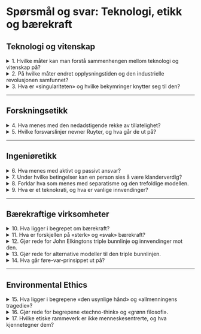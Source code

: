 # Spørsmål og svar: Teknologi, etikk og bærekraft

## Teknologi og vitenskap

<details>
<summary>1. Hvilke måter kan man forstå sammenhengen mellom teknologi og vitenskap på?</summary>
Teknologi og vitenskap kan forstås som komplementære felt. Vitenskap er ofte teoribasert og søker å forklare naturen, mens teknologi bruker praktisk kunnskap for å løse problemer. Fremskritt innen ett felt kan skje uavhengig av det andre: for eksempel hadde Kina avansert teknologi uten tilsvarende vitenskapelige teorier, mens antikkens Hellas gjorde teoretiske framskritt uten å implementere dem teknologisk.
</details>

<details>
<summary>2. På hvilke måter endret opplysningstiden og den industrielle revolusjonen samfunnet?</summary>
Opplysningstiden fremmet rasjonalitet, vitenskapelig metode og individets rettigheter. Dette skapte grunnlaget for industrielle framskritt. Den industrielle revolusjonen endret produksjonssystemer, urbanisering og økonomi, men introduserte også sosiale utfordringer som arbeidsforhold og miljøproblemer.
</details>

<details>
<summary>3. Hva er «singulariteten» og hvilke bekymringer knytter seg til den?</summary>
Singulariteten refererer til et punkt der kunstig intelligens blir smartere enn mennesker og kan utvikle seg uten menneskelig innblanding. Bekymringer inkluderer tap av kontroll, etiske utfordringer og potensielle trusler mot menneskelig eksistens.
</details>

---

## Forskningsetikk

<details>
<summary>4. Hva menes med den nedadstigende rekke av tillatelighet?</summary>
Dette prinsippet prioriterer bruk av friske, voksne forsøkspersoner før mer sårbare grupper (som barn eller syke) i forskning. Det er sentralt for å beskytte sårbare grupper mot uetisk utnyttelse.
</details>

<details>
<summary>5. Hvilke forsvarslinjer nevner Ruyter, og hva går de ut på?</summary>
Ruyter nevner flere forsvarslinjer:
- **Ansvar:** Forskarar må balansere juridisk og moralsk ansvar.
- **Informert samtykke:** Deltakarar må forstå risiko og frivillig samtykke.
- **Forhåndskontroll:** Uavhengige komitear vurderer prosjekt før oppstart.
- **Føre-var-prinsippet:** Handlingar med potensielle skadevirkningar må unngås uten tydelig dokumentasjon på at skaden ikkje vil oppstå.
</details>

---

## Ingeniøretikk

<details>
<summary>6. Hva menes med aktivt og passivt ansvar?</summary>
- **Aktivt ansvar:** Forpliktelse før ein handling, som å forhindre skade.
- **Passivt ansvar:** Rekneskap etter ein handling, som å bli heldt ansvarleg for resultat.
</details>

<details>
<summary>7. Under hvilke betingelser kan en person sies å være klanderverdig?</summary>
Van de Poel & Royakkers lister fire kriterier:
1. **Normbrudd** – Personen har brutt ei norm.
2. **Kausal bidrag** – Handlinga bidro til konsekvensane.
3. **Føreseielegheit** – Konsekvensane kunne forutsjås.
4. **Fridom til å handle** – Personen handla utan ytre tvang.
</details>

<details>
<summary>8. Forklar hva som menes med separatisme og den trefoldige modellen.</summary>
- **Separatisme:** Skiller tekniske og moralske avgjerder mellom ingeniørar og leiarar.
- **Trefoldig modell:** Kombinerer ansvar mellom tre partar: ingeniørar, leiarar og samfunnet.
</details>

<details>
<summary>9. Hva er et teknokrati, og hva er vanlige innvendinger?</summary>
Eit teknokrati er eit styresett der ekspertar styrer basert på teknologisk kunnskap. Innvendingar inkluderer mangel på demokratisk legitimitet og risiko for at sosiale og moralske verdiar blir oversett.
</details>

---

## Bærekraftige virksomheter

<details>
<summary>10. Hva ligger i begrepet om bærekraft?</summary>
Bærekraft handlar om å tilfredsstille dagens behov utan å øydelegge moglegheita for framtidige generasjonar til å dekke sine behov.
</details>

<details>
<summary>11. Hva er forskjellen på «sterk» og «svak» bærekraft?</summary>
- **Svak bærekraft:** Miljøkapital kan erstattast med sosial eller økonomisk kapital.
- **Sterk bærekraft:** Økologiske funksjonar er uerstattelege og må bevarast uansett økonomiske fordelar.
</details>

<details>
<summary>12. Gjør rede for John Elkingtons triple bunnlinje og innvendinger mot den.</summary>
Den triple bunnlinjen balanserer økonomiske, miljømessige og sosiale hensyn. Kritikk inkluderer at dei tre dimensjonane ikkje alltid er like viktige, og at økonomiske interesser ofte prioriterast.
</details>

<details>
<summary>13. Gjør rede for alternative modeller til den triple bunnlinjen.</summary>
Alternative modeller inkluderer økologisk økonomi, som prioriterer biosfæren som grunnlaget for all økonomisk og sosial aktivitet, og systemorienterte tilnærmingar som ser på avhengigheiten mellom miljø, samfunn og økonomi.
</details>

<details>
<summary>14. Hva går føre-var-prinsippet ut på?</summary>
Prinsippet krev at dersom ein handling kan føre til alvorleg miljøskade, må initiativtakarane bevise at handlinga ikkje vil føre til skade før den blir gjennomført.
</details>

---

## Environmental Ethics

<details>
<summary>15. Hva ligger i begrepene «den usynlige hånd» og «allmenningens tragedie»?</summary>
- **Den usynlige hånd:** Eigeninteresse kan føre til samfunnsnytte (Adam Smith).
- **Allmenningens tragedie:** Fellesressursar blir overutnytta fordi ingen har insentiv til å bevare dei (Garrett Hardin).
</details>

<details>
<summary>16. Gjør rede for begrepene «techno-think» og «grønn filosofi».</summary>
- **Techno-think:** Teknologi kan løyse miljøproblem.
- **Grønn filosofi:** Reduksjon i forbruk og ein økologisk livsstil er nødvendig. Ingeniørar kan kombinere desse ved å utvikle berekraftig teknologi og støtte grønne praksisar.
</details>

<details>
<summary>17. Hvilke etiske rammeverk er ikke menneskesentrerte, og hva kjennetegner dem?</summary>
Martin & Schinzinger nevner:
- **Biocentrisme:** Alle levande organismar har eigenverdi.
- **Økocentrisme:** Økosystemet som heilskap har eigenverdi, inkludert ikkje-levande element.
- **Sentientisme:** Dyr som kan føle, har moralsk verdi.
</details>
